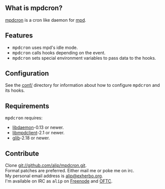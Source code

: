 ## What is mpdcron? ##
[mpdcron](http://github.com/alip/mpdcron/) is a cron like daemon for [mpd](http://mpd.wikia.com/).  

## Features ##
- <tt>mpdcron</tt> uses mpd's idle mode.
- <tt>mpdcron</tt> calls hooks depending on the event.
- <tt>mpdcron</tt> sets special environment variables to pass data to the hooks.

## Configuration ##
See the [conf/](http://github.com/alip/mpdcron/tree/master/conf/) directory
for information about how to configure <tt>mpdcron</tt> and its hooks.

## Requirements ##
<tt>mpdcron</tt> requires:

 - [libdaemon](http://0pointer.de/lennart/projects/libdaemon/)-0.13 or newer.
 - [libmpdclient](http://mpd.wikia.com/wiki/ClientLib:libmpdclient)-2.1 or newer.
 - [glib](http://library.gnome.org/devel/glib/)-2.18 or newer.

## Contribute ##
Clone [git://github.com/alip/mpdcron.git](git://github.com/alip/mpdcron.git).  
Format patches are preferred. Either mail me or poke me on irc.  
My personal email address is [alip@exherbo.org](mailto:alip@exherbo.org).  
I'm available on IRC as <tt>alip</tt> on [Freenode](http://www.freenode.net/) and [OFTC](http://www.oftc.net/).

<!-- vim: set tw=80 ft=mkd spell spelllang=en sw=4 sts=4 et : -->
